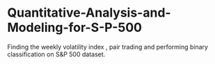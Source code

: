 # Quantitative-Analysis-and-Modeling-for-S-P-500
Finding the weekly volatility index , pair trading and performing binary classification on S&amp;P 500 dataset.

